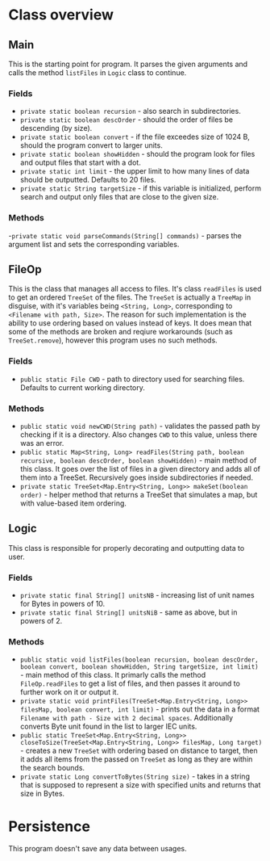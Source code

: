 # Class overview

## Main

This is the starting point for program. It parses the given arguments and calls the method `listFiles` in `Logic` class to continue.

### Fields

- `private static boolean recursion` - also search in subdirectories.
- `private static boolean descOrder` - should the order of files be descending (by size).
- `private static boolean convert` - if the file exceedes size of 1024 B, should the program convert to larger units.
- `private static boolean showHidden` - should the program look for files and output files that start with a dot.
- `private static int limit` - the upper limit to how many lines of data should be outputted. Defaults to 20 files.
- `private static String targetSize` - if this variable is initialized, perform search and output only files that are close to the given size.

### Methods

-`private static void parseCommands(String[] commands)` - parses the argument list and sets the corresponding variables.

## FileOp

This is the class that manages all access to files. It's class `readFiles` is used to get an ordered `TreeSet` of the files. The `TreeSet` is actually a `TreeMap` in disguise, with it's variables being `<String, Long>`, corresponding to `<Filename with path, Size>`. The reason for such implementation is the ability to use ordering based on values instead of keys. It does mean that some of the methods are broken and reqiure workarounds (such as `TreeSet.remove`), however this program uses no such methods.

### Fields

- `public static File CWD` - path to directory used for searching files. Defaults to current working directory.

### Methods

- `public static void newCWD(String path)` - validates the passed path by checking if it is a directory. Also changes `CWD` to this value, unless there was an error.
- `public static Map<String, Long> readFiles(String path, boolean recursive, boolean descOrder, boolean showHidden)` - main method of this class. It goes over the list of files in a given directory and adds all of them into a TreeSet. Recursively goes inside subdirectories if needed.
- `private static TreeSet<Map.Entry<String, Long>> makeSet(boolean order)` - helper method that returns a TreeSet that simulates a map, but with value-based item ordering.

## Logic

This class is responsible for properly decorating and outputting data to user.

### Fields

- `private static final String[] unitsNB` - increasing list of unit names for Bytes in powers of 10.
- `private static final String[] unitsNiB` - same as above, but in powers of 2.

### Methods

- `public static void listFiles(boolean recursion, boolean descOrder, boolean convert, boolean showHidden, String targetSize, int limit)` - main method of this class. It primarly calls the method `FileOp.readFiles` to get a list of files, and then passes it around to further work on it or output it.
- `private static void printFiles(TreeSet<Map.Entry<String, Long>> filesMap, boolean convert, int limit)` - prints out the data in a format `Filename with path - Size with 2 decimal spaces`. Additionally converts Byte unit found in the list to larger IEC units.
- `public static TreeSet<Map.Entry<String, Long>> closeToSize(TreeSet<Map.Entry<String, Long>> filesMap, Long target)` - creates a new `TreeSet` with ordering based on distance to target, then it adds all items from the passed on `TreeSet` as long as they are within the search bounds.
- `private static Long convertToBytes(String size)` - takes in a string that is supposed to represent a size with specified units and returns that size in Bytes.

# Persistence

This program doesn't save any data between usages.